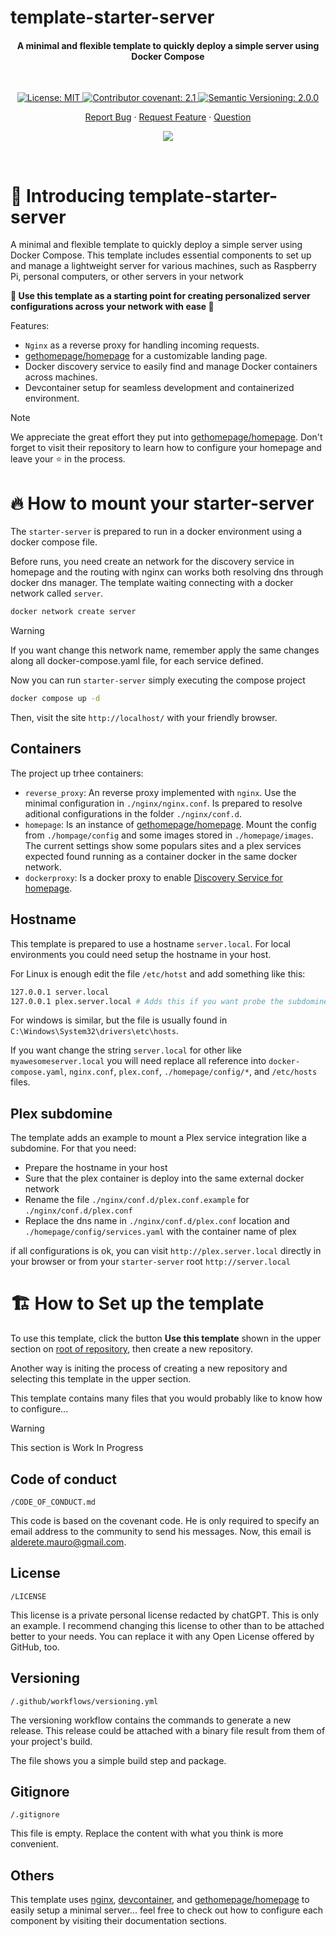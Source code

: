 # template-starter-server

<h4 align="center">A minimal and flexible template to quickly deploy a simple server using Docker Compose</h4>

&nbsp;

<div align="center">

<a href="./LICENSE">
	<img alt="License: MIT" src="https://img.shields.io/badge/License-Private-yellow.svg">
</a>
<a href="./CODE_OF_CONDUCT.md">
	<img alt="Contributor covenant: 2.1" src="https://img.shields.io/badge/Contributor%20Covenant-2.1-4baaaa.svg">
</a>
<a href="https://semver.org/">
	<img alt="Semantic Versioning: 2.0.0" src="https://img.shields.io/badge/Semantic--Versioning-2.0.0-a05f79?logo=semantic-release&logoColor=f97ff0">
</a>

<a href="./issues/new?assignees=&labels=fix&projects=&template=bug_report.md&title=">Report Bug</a>
·
<a href="./issues/new?assignees=&labels=proposal&projects=&template=proposal-feature.md&title=As+a+%5Brole%5D%2C+I+want+to+%5Baction%5D%2C+so+that+%5Bbenefit%5D">Request Feature</a>
·
<a href="https://github.com/cedeirasf/CedMT-template-starter-server/issues/new?assignees=&labels=question&projects=&template=question.md&title=">Question</a>

<a href="https://x.com/intent/post?text=👋%20Check%20this%20amazing%20repo%20https://github.com/cedeirasf/CedMT-template-starter-server,%20created%20by%20@_mauroalderete%0A%0A%23DEVCommunity%20%23100DaysOfCode%20%23DevOps%20%23Server">
	<img src="https://img.shields.io/twitter/url?label=Share%20on%20Twitter&style=social&url=https%3A%2F%2Fgithub.com%2Fatapas%2Fmodel-repo">
</a>

</div>

&nbsp;

# :wave: Introducing template-starter-server

A minimal and flexible template to quickly deploy a simple server using Docker Compose. This template includes essential components to set up and manage a lightweight server for various machines, such as Raspberry Pi, personal computers, or other servers in your network

**🎊 Use this template as a starting point for creating personalized server configurations across your network with ease 🎊**

Features:

- `Nginx` as a reverse proxy for handling incoming requests.
- [gethomepage/homepage](https://github.com/gethomepage/homepage) for a customizable landing page.
- Docker discovery service to easily find and manage Docker containers across machines.
- Devcontainer setup for seamless development and containerized environment.

> [!NOTE]
> We appreciate the great effort they put into [gethomepage/homepage](https://github.com/gethomepage/homepage). Don't forget to visit their repository to learn how to configure your homepage and leave your ⭐ in the process.

# :fire: How to mount your starter-server

The `starter-server` is prepared to run in a docker environment using a docker compose file.

Before runs, you need create an network for the discovery service in homepage and the routing with nginx can works both resolving dns through docker dns manager. The template waiting connecting with a docker network called `server`.

```bash
docker network create server
```

> [!WARNING]
> If you want change this network name, remember apply the same changes along all docker-compose.yaml file, for each service defined.

Now you can run `starter-server` simply executing the compose project

```bash
docker compose up -d
```

Then, visit the site `http://localhost/` with your friendly browser.

## Containers

The project up trhee containers:

- `reverse_proxy`: An reverse proxy implemented with `nginx`. Use the minimal configuration in `./nginx/nginx.conf`. Is prepared to resolve aditional configurations in the folder `./nginx/conf.d`.
- `homepage`: Is an instance of [gethomepage/homepage](https://github.com/gethomepage/homepage). Mount the config from `./hompage/config` and some images stored in `./homepage/images`. The current settings show some populars sites and a plex services expected found running as a container docker in the same docker network.
- `dockerproxy`: Is a docker proxy to enable [Discovery Service for homepage](https://gethomepage.dev/configs/docker/#automatic-service-discovery).

## Hostname

This template is prepared to use a hostname `server.local`. For local environments you could need setup the hostname in your host.

For Linux is enough edit the file `/etc/hotst` and add something like this:

```bash
127.0.0.1 server.local
127.0.0.1 plex.server.local # Adds this if you want probe the subdomine routing option
```

For windows is similar, but the file is usually found in `C:\Windows\System32\drivers\etc\hosts`.

If you want change the string `server.local` for other like `myawesomeserver.local` you will need replace all reference into `docker-compose.yaml`, `nginx.conf`, `plex.conf`, `./homepage/config/*`, and `/etc/hosts` files.

## Plex subdomine

The template adds an example to mount a Plex service integration like a subdomine. For that you need:

- Prepare the hostname in your host
- Sure that the plex container is deploy into the same external docker network
- Rename the file `./nginx/conf.d/plex.conf.example` for `./nginx/conf.d/plex.conf`
- Replace the dns name in `./nginx/conf.d/plex.conf` location and `./homepage/config/services.yaml` with the container name of plex

if all configurations is ok, you can visit `http://plex.server.local` directly in your browser or from your `starter-server` root `http://server.local`

# :building_construction: How to Set up the template

To use this template, click the button **Use this template** shown in the upper section on [root of repository](https://github.com/cedeirasf/CedMT-template-starter-server), then create a new repository.

Another way is initing the process of creating a new repository and selecting this template in the upper section.

This template contains many files that you would probably like to know how to configure...

> [!WARNING]
> This section is Work In Progress

## Code of conduct

`/CODE_OF_CONDUCT.md`

This code is based on the covenant code. He is only required to specify an email address to the community to send his messages. Now, this email is alderete.mauro@gmail.com.

## License

`/LICENSE`

This license is a private personal license redacted by chatGPT. This is only an example. I recommend changing this license to other than to be attached better to your needs.
You can replace it with any Open License offered by GitHub, too.

## Versioning

`/.github/workflows/versioning.yml`

The versioning workflow contains the commands to generate a new release. This release could be attached with a binary file result from them of your project's build.

The file shows you a simple build step and package.

## Gitignore

`/.gitignore`

This file is empty. Replace the content with what you think is more convenient.

## Others

This template uses [nginx](https://nginx.org/en/), [devcontainer](https://containers.dev/), and [gethomepage/homepage](https://github.com/gethomepage/homepage) to easily setup a minimal server... feel free to check out how to configure each component by visiting their documentation sections.
